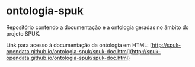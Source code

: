 ﻿# ontologia-spuk
Repositório contendo a documentação e a ontologia geradas no âmbito do projeto SPUK.

Link para acesso à documentação da ontologia em HTML: [http://spuk-opendata.github.io/ontologia-spuk/spuk-doc.html](http://spuk-opendata.github.io/ontologia-spuk/spuk-doc.html) 

